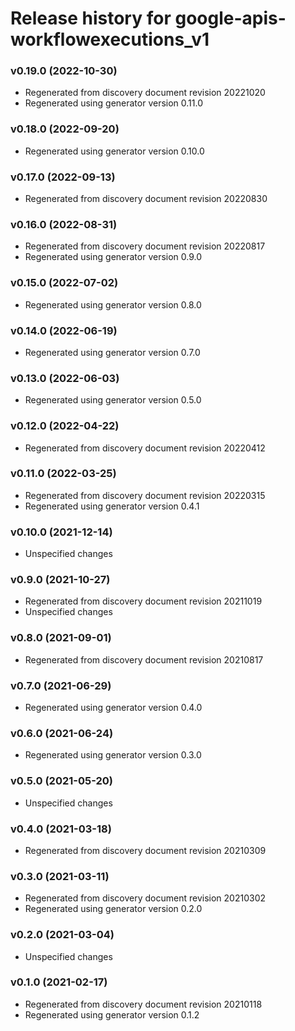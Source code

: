 # Release history for google-apis-workflowexecutions_v1

### v0.19.0 (2022-10-30)

* Regenerated from discovery document revision 20221020
* Regenerated using generator version 0.11.0

### v0.18.0 (2022-09-20)

* Regenerated using generator version 0.10.0

### v0.17.0 (2022-09-13)

* Regenerated from discovery document revision 20220830

### v0.16.0 (2022-08-31)

* Regenerated from discovery document revision 20220817
* Regenerated using generator version 0.9.0

### v0.15.0 (2022-07-02)

* Regenerated using generator version 0.8.0

### v0.14.0 (2022-06-19)

* Regenerated using generator version 0.7.0

### v0.13.0 (2022-06-03)

* Regenerated using generator version 0.5.0

### v0.12.0 (2022-04-22)

* Regenerated from discovery document revision 20220412

### v0.11.0 (2022-03-25)

* Regenerated from discovery document revision 20220315
* Regenerated using generator version 0.4.1

### v0.10.0 (2021-12-14)

* Unspecified changes

### v0.9.0 (2021-10-27)

* Regenerated from discovery document revision 20211019
* Unspecified changes

### v0.8.0 (2021-09-01)

* Regenerated from discovery document revision 20210817

### v0.7.0 (2021-06-29)

* Regenerated using generator version 0.4.0

### v0.6.0 (2021-06-24)

* Regenerated using generator version 0.3.0

### v0.5.0 (2021-05-20)

* Unspecified changes

### v0.4.0 (2021-03-18)

* Regenerated from discovery document revision 20210309

### v0.3.0 (2021-03-11)

* Regenerated from discovery document revision 20210302
* Regenerated using generator version 0.2.0

### v0.2.0 (2021-03-04)

* Unspecified changes

### v0.1.0 (2021-02-17)

* Regenerated from discovery document revision 20210118
* Regenerated using generator version 0.1.2

